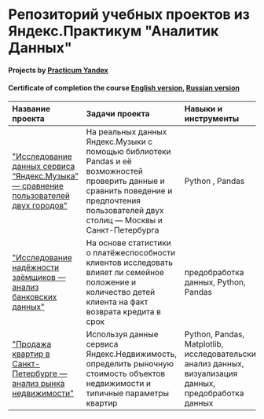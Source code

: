 # Репозиторий учебных проектов из Яндекс.Практикум "Аналитик Данных"

#### Projects by [Practicum Yandex](https://practicum.yandex.ru/)
#### Certificate of completion the course [English version](https://github.com/SergeyGorsh/yandex_data_analyst/blob/main/Sergey%20Gorshkov_20222DA00126.pdf), [Russian version](https://github.com/SergeyGorsh/yandex_data_analyst/blob/main/Горшков%20Сергей%20Вячеславович_20222DA00126.pdf)

| Название проекта   | Задачи проекта | Навыки и инструменты | Направление деятельности |
| :----------------- | :--------------- | :--------- | :--------------- |
|["Исследование данных сервиса “Яндекс.Музыка” — сравнение пользователей двух городов"](https://github.com/SergeyGorsh/yandex_data_analyst/blob/main/1_yandex_music/yandex_music.ipynb)| На реальных данных Яндекс.Музыки c помощью библиотеки Pandas и её возможностей проверить данные и сравнить поведение и предпочтения пользователей двух столиц — Москвы и Санкт-Петербурга | Python , Pandas | Data Analyst|
|["Исследование надёжности заёмщиков — анализ банковских данных"](https://github.com/SergeyGorsh/yandex_data_analyst/blob/main/2_credit_scoring/credit_scoring.ipynb) | На основе статистики о платёжеспособности клиентов исследовать влияет ли семейное положение и количество детей клиента на факт возврата кредита в срок | предобработка данных, Python, Pandas | Data Analyst, Финансовый аналитик|
|["Продажа квартир в Санкт-Петербурге — анализ рынка недвижимости"](https://github.com/SergeyGorsh/yandex_data_analyst/blob/main/3_spb_estate/spb_estate.ipynb) | Используя данные сервиса Яндекс.Недвижимость, определить рыночную стоимость объектов недвижимости и типичные параметры квартир | Python, Pandas, Matplotlib, исследовательский анализ данных, визуализация данных, предобработка данных | Data Analyst, Fraud-аналитик, Маркетинг-аналитик |
